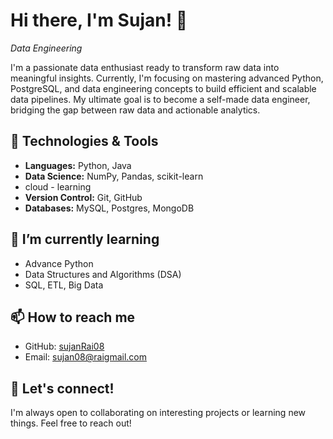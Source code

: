# Hi there, I'm Sujan! 👋
*Data Engineering*

I'm a passionate data enthusiast ready to transform raw data into meaningful insights. Currently, I'm focusing on mastering advanced Python, PostgreSQL, and data engineering concepts to build efficient and scalable data pipelines. My ultimate goal is to become a self-made data engineer, bridging the gap between raw data and actionable analytics.

## 🔧 Technologies & Tools
- **Languages:** Python, Java
- **Data Science:** NumPy, Pandas, scikit-learn
- cloud - learning
- **Version Control:** Git, GitHub
- **Databases:** MySQL, Postgres, MongoDB

## 🌱 I’m currently learning

- Advance Python
- Data Structures and Algorithms (DSA)
- SQL, ETL, Big Data


## 📫 How to reach me

- GitHub: [sujanRai08](https://github.com/SujanRai08)
- Email: [sujan08@raigmail.com](mailto:sujan08rai@gmail.com)

## 🤝 Let's connect!

I'm always open to collaborating on interesting projects or learning new things. Feel free to reach out!
